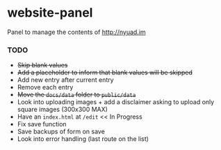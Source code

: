 # website-panel
Panel to manage the contents of http://nyuad.im 


### TODO
- ~~Skip blank values~~
- ~~Add a placeholder to inform that blank values will be skipped~~
- Add new entry after current entry
- Remove each entry
- ~~Move the `docs/data` folder to `public/data`~~
- Look into uploading images + add a disclaimer asking to upload only square images (300x300 MAX)
- Have an `index.html` at `/edit` << In Progress
- Fix save function
- Save backups of form on save
- Look into error handling (last route on the list)
